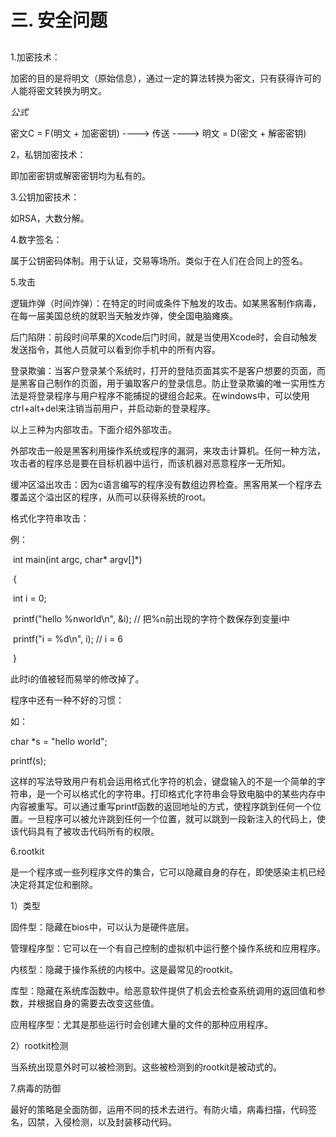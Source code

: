 # 三. 安全问题

## 

1.加密技术：

加密的目的是将明文（原始信息），通过一定的算法转换为密文，只有获得许可的人能将密文转换为明文。

*公式*

密文C = F(明文 + 加密密钥)  ----> 传送 ----> 明文 = D(密文 + 解密密钥)

2，私钥加密技术：

即加密密钥或解密密钥均为私有的。

3.公钥加密技术：

如RSA，大数分解。

4.数字签名：

属于公钥密码体制。用于认证，交易等场所。类似于在人们在合同上的签名。

5.攻击

逻辑炸弹（时间炸弹）：在特定的时间或条件下触发的攻击。如某黑客制作病毒，在每一届美国总统的就职当天触发炸弹，使全国电脑瘫痪。

后门陷阱：前段时间苹果的Xcode后门时间，就是当使用Xcode时，会自动触发发送指令，其他人员就可以看到你手机中的所有内容。

登录欺骗：当客户登录某个系统时，打开的登陆页面其实不是客户想要的页面，而是黑客自己制作的页面，用于骗取客户的登录信息。防止登录欺骗的唯一实用性方法是将登录程序与用户程序不能捕捉的键组合起来。在windows中，可以使用ctrl+alt+del来注销当前用户，并启动新的登录程序。

以上三种为内部攻击。下面介绍外部攻击。

外部攻击一般是黑客利用操作系统或程序的漏洞，来攻击计算机。任何一种方法，攻击者的程序总是要在目标机器中运行，而该机器对恶意程序一无所知。

缓冲区溢出攻击：因为c语言编写的程序没有数组边界检查。黑客用某一个程序去覆盖这个溢出区的程序，从而可以获得系统的root。

格式化字符串攻击：

例：

​        int main(int argc, char* argv[]*)

​        {

​           int i = 0;

​          printf("hello %nworld\n", &i); // 把%n前出现的字符个数保存到变量i中

​         printf("i = %d\n", i);  // i = 6

​        }

此时i的值被轻而易举的修改掉了。

程序中还有一种不好的习惯：

如：

char *s = "hello world";

printf(s);

这样的写法导致用户有机会运用格式化字符的机会，键盘输入的不是一个简单的字符串，是一个可以格式化的字符串。打印格式化字符串会导致电脑中的某些内存中内容被重写。可以通过重写printf函数的返回地址的方式，使程序跳到任何一个位置。一旦程序可以被允许跳到任何一个位置，就可以跳到一段新注入的代码上，使该代码具有了被攻击代码所有的权限。

6.rootkit

是一个程序或一些列程序文件的集合，它可以隐藏自身的存在，即使感染主机已经决定将其定位和删除。

1）类型

固件型：隐藏在bios中，可以认为是硬件底层。

管理程序型：它可以在一个有自己控制的虚拟机中运行整个操作系统和应用程序。

内核型：隐藏于操作系统的内核中。这是最常见的rootkit。

库型：隐藏在系统库函数中。给恶意软件提供了机会去检查系统调用的返回值和参数，并根据自身的需要去改变这些值。

应用程序型：尤其是那些运行时会创建大量的文件的那种应用程序。

2）rootkit检测

当系统出现意外时可以被检测到。这些被检测到的rootkit是被动式的。



7.病毒的防御

最好的策略是全面防御，运用不同的技术去进行。有防火墙，病毒扫描，代码签名，囚禁，入侵检测，以及封装移动代码。

